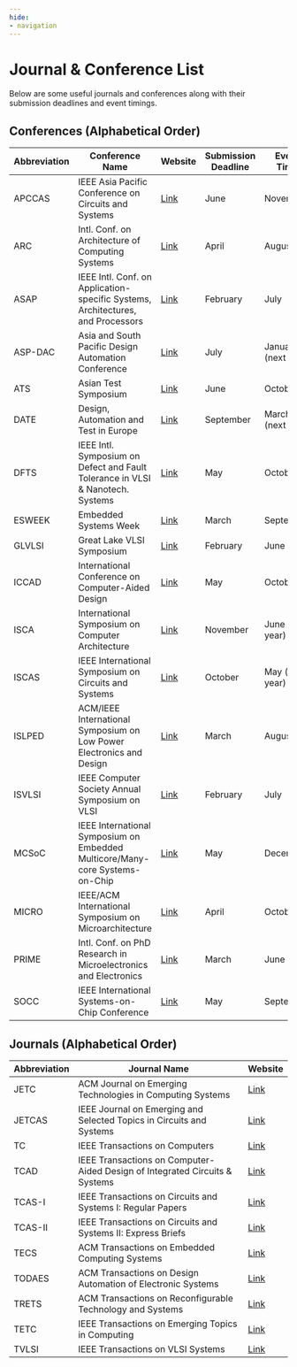 ```yaml
---
hide:
- navigation
---
```


# Journal & Conference List

Below are some useful journals and conferences along with their submission deadlines and event timings.


## Conferences (Alphabetical Order)

| **Abbreviation** | **Conference Name**                                                                 | **Website**                                      | **Submission Deadline** | **Event Time**     |
|------------------|--------------------------------------------------------------------------------------|--------------------------------------------------|--------------------------|--------------------|
| APCCAS           | IEEE Asia Pacific Conference on Circuits and Systems                                 | [Link](https://ieee-cas.org/conference-events)   | June                     | November           |
| ARC              | Intl. Conf. on Architecture of Computing Systems                                     | [Link](https://arcs-conference.org)              | April                    | August             |
| ASAP             | IEEE Intl. Conf. on Application-specific Systems, Architectures, and Processors      | [Link](http://www.wikicfp.com/cfp/program?id=229)| February                 | July               |
| ASP-DAC          | Asia and South Pacific Design Automation Conference                                  | [Link](https://www.aspdac.com/)                  | July                     | January (next year)|
| ATS              | Asian Test Symposium                                                                 | [Link](http://www.ieee-ats.org/)                 | June                     | October            |
| DATE             | Design, Automation and Test in Europe                                                | [Link](https://www.date-conference.com/)         | September                | March (next year)  |
| DFTS             | IEEE Intl. Symposium on Defect and Fault Tolerance in VLSI & Nanotech. Systems       | [Link](http://www.dfts.org/)                     | May                      | October            |
| ESWEEK           | Embedded Systems Week                                                                | [Link](https://esweek.org/)                      | March                    | September          |
| GLVLSI           | Great Lake VLSI Symposium                                                            | [Link](https://www.glsvlsi.org/index.html)       | February                 | June               |
| ICCAD            | International Conference on Computer-Aided Design                                   | [Link](https://iccad.com)                        | May                      | October            |
| ISCA             | International Symposium on Computer Architecture                                    | [Link](https://iscaconf.org/)                    | November                 | June (next year)   |
| ISCAS            | IEEE International Symposium on Circuits and Systems                                 | [Link](https://ieee-cas.org/conference-events)   | October                  | May (next year)    |
| ISLPED           | ACM/IEEE International Symposium on Low Power Electronics and Design                 | [Link](http://www.islped.org/)                   | March                    | August             |
| ISVLSI           | IEEE Computer Society Annual Symposium on VLSI                                       | [Link](https://www.ieee-isvlsi.org/)             | February                 | July               |
| MCSoC            | IEEE International Symposium on Embedded Multicore/Many-core Systems-on-Chip         | [Link](https://mcsoc-forum.org/)                 | May                      | December           |
| MICRO            | IEEE/ACM International Symposium on Microarchitecture                                | [Link](https://microarch.org/)                   | April                    | October            |
| PRIME            | Intl. Conf. on PhD Research in Microelectronics and Electronics                      | [Link](http://prime-conference.org/)             | March                    | June               |
| SOCC             | IEEE International Systems-on-Chip Conference                                        | [Link](https://www.ieee-socc.org/)               | May                      | September          |


## Journals (Alphabetical Order)

| **Abbreviation** | **Journal Name**                                                                         | **Website**                                                                      |
|------------------|-------------------------------------------------------------------------------------------|----------------------------------------------------------------------------------|
| JETC             | ACM Journal on Emerging Technologies in Computing Systems                                 | [Link](https://dl.acm.org/journal/jetc)                                          |
| JETCAS           | IEEE Journal on Emerging and Selected Topics in Circuits and Systems                      | [Link](https://ieee-cas.org/publication/JETCAS)                                  |
| TC               | IEEE Transactions on Computers                                                           | [Link](https://www.computer.org/csdl/journal/tc)                                 |
| TCAD             | IEEE Transactions on Computer-Aided Design of Integrated Circuits & Systems               | [Link](https://ieee-ceda.org/publication/ieee-transactions-computer-aided-design-integrated-circuits-systems-tcad) |
| TCAS-I           | IEEE Transactions on Circuits and Systems I: Regular Papers                               | [Link](https://ieee-cas.org/publication/TCAS-I)                                  |
| TCAS-II          | IEEE Transactions on Circuits and Systems II: Express Briefs                              | [Link](https://ieee-cas.org/publication/TCAS-II)                                 |
| TECS             | ACM Transactions on Embedded Computing Systems                                            | [Link](https://dl.acm.org/journal/tecs/)                                         |
| TODAES           | ACM Transactions on Design Automation of Electronic Systems                               | [Link](https://dl.acm.org/journal/todaes/)                                       |
| TRETS            | ACM Transactions on Reconfigurable Technology and Systems                                 | [Link](https://dl.acm.org/toc/trets/)                                            |
| TETC             | IEEE Transactions on Emerging Topics in Computing                                         | [Link](https://www.computer.org/csdl/journal/ec)                                 |
| TVLSI            | IEEE Transactions on VLSI Systems                                                        | [Link](https://tvlsi.ieee.org/)                                                  |

